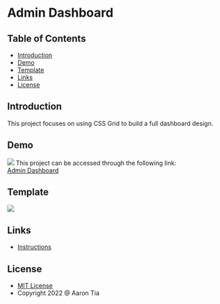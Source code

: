 # Admin Dashboard

## Table of Contents
- [Introduction](#introduction)
- [Demo](#demo)
- [Template](#template)
- [Links](#links)
- [License](#license)

<a name="introduction"></a>
## Introduction
This project focuses on using CSS Grid to build a full dashboard design.   
<a name="demo"></a>
## Demo
![](screenshot.png)
This project can be accessed through the following link: \
[Admin Dashboard](https://atia009.github.io/the-odin-project/06-admin-dashboard/)

<a name="template"></a>
## Template
![](https://cdn.statically.io/gh/TheOdinProject/curriculum/main/html_css/grid-lessons/project-dashboard/dashboard-project.png)

<a name="links"></a>
## Links
- [Instructions](https://www.theodinproject.com/lessons/node-path-intermediate-html-and-css-admin-dashboard)

<a name="license"></a>
## License
- [MIT License](https://badges.mit-license.org)
- Copyright 2022 @ Aaron Tia